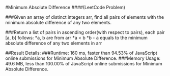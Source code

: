 #Minimum Absolute Difference
####(LeetCode Problem)

###Given an array of distinct integers arr, find all pairs of elements with the minimum absolute difference of any two elements. 

###Return a list of pairs in ascending order(with respect to pairs), each pair [a, b] follows:
*a, b are from arr
*a < b
*b - a equals to the minimum absolute difference of any two elements in arr

##Result Details:
###Runtime: 160 ms, faster than 94.53% of JavaScript online submissions for Minimum Absolute Difference.
###Memory Usage: 49.6 MB, less than 100.00% of JavaScript online submissions for Minimum Absolute Difference.
